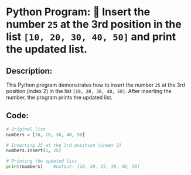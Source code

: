 # Python Program: 📌 Insert the number `25` at the 3rd position in the list `[10, 20, 30, 40, 50]` and print the updated list.

## Description:
This Python program demonstrates how to insert the number `25` at the 3rd position (index 2) in the list `[10, 20, 30, 40, 50]`. After inserting the number, the program prints the updated list.

## Code:
```python
# Original list
numbers = [10, 20, 30, 40, 50]

# Inserting 25 at the 3rd position (index 2)
numbers.insert(2, 25)

# Printing the updated list
print(numbers)    #output: [10, 20, 25, 30, 40, 50]
